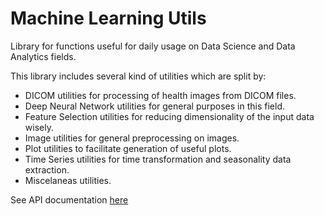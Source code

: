 # Machine Learning Utils

Library for functions useful for daily usage on Data Science and Data Analytics fields.

This library includes several kind of utilities which are split by:

- DICOM utilities for processing of health images from DICOM files.
- Deep Neural Network utilities for general purposes in this field.
- Feature Selection utilities for reducing dimensionality of the input data wisely.
- Image utilities for general preprocessing on images.
- Plot utilities to facilitate generation of useful plots.
- Time Series utilities for time transformation and seasonality data extraction.
- Miscelaneas utilities.

See API documentation [here](https://lluissalord.github.io/ml_utils/)
